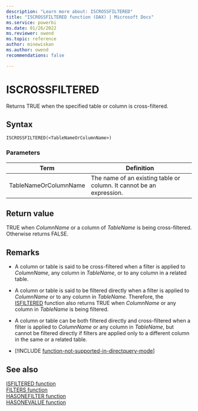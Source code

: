 ```yaml
---
description: "Learn more about: ISCROSSFILTERED"
title: "ISCROSSFILTERED function (DAX) | Microsoft Docs"
ms.service: powerbi 
ms.date: 01/26/2022
ms.reviewer: owend
ms.topic: reference
author: minewiskan
ms.author: owend 
recommendations: false

---
```

# ISCROSSFILTERED

Returns TRUE when the specified table or column is cross-filtered.
  
## Syntax  
  
```dax
ISCROSSFILTERED(<TableNameOrColumnName>)  
```
  
### Parameters  

|Term|Definition|  
|--------|--------------|  
|TableNameOrColumnName|The name of an existing table or column. It cannot be an expression.|
  
## Return value

TRUE when *ColumnName* or a column of *TableName* is being cross-filtered. Otherwise returns FALSE.
  
## Remarks  
  
- A column or table is said to be cross-filtered when a filter is applied to *ColumnName*, any column in *TableName*, or to any column in a related table.

- A column or table is said to be filtered directly when a filter is applied to *ColumnName* or to any column in *TableName*. Therefore, the [ISFILTERED](isfiltered-function-dax.md) function also returns TRUE when *ColumnName* or any column in *TableName* is being filtered.  

- A column or table can be both filtered directly and cross-filtered when a filter is applied to *ColumnName* or any column in *TableName*, but cannot be filtered directly if filters are applied only to a different column in the same or a related table.

- [!INCLUDE [function-not-supported-in-directquery-mode](includes/function-not-supported-in-directquery-mode.md)]

## See also

[ISFILTERED function](isfiltered-function-dax.md)  
[FILTERS function](filters-function-dax.md)  
[HASONEFILTER function](hasonefilter-function-dax.md)  
[HASONEVALUE function](hasonevalue-function-dax.md)  
